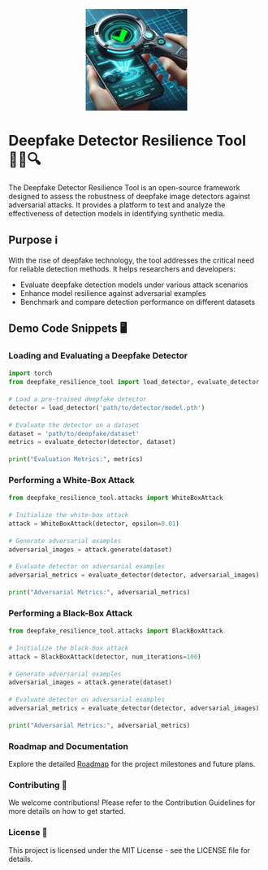 <p align="center">
  <img src="docs/tool_image.png" alt="Deepfake Detector Resilience Tool" style="height: 200px;">
</p>

# Deepfake Detector Resilience Tool 🕵️‍♂️🔍

The Deepfake Detector Resilience Tool is an open-source framework designed to assess the robustness of deepfake image detectors against adversarial attacks. It provides a platform to test and analyze the effectiveness of detection models in identifying synthetic media.

## Purpose ℹ️

With the rise of deepfake technology, the tool addresses the critical need for reliable detection methods. It helps researchers and developers:
- Evaluate deepfake detection models under various attack scenarios
- Enhance model resilience against adversarial examples
- Benchmark and compare detection performance on different datasets

## Demo Code Snippets 🖥️

### Loading and Evaluating a Deepfake Detector

```python
import torch
from deepfake_resilience_tool import load_detector, evaluate_detector

# Load a pre-trained deepfake detector
detector = load_detector('path/to/detector/model.pth')

# Evaluate the detector on a dataset
dataset = 'path/to/deepfake/dataset'
metrics = evaluate_detector(detector, dataset)

print("Evaluation Metrics:", metrics)
```

### Performing a White-Box Attack


```python
from deepfake_resilience_tool.attacks import WhiteBoxAttack

# Initialize the white-box attack
attack = WhiteBoxAttack(detector, epsilon=0.01)

# Generate adversarial examples
adversarial_images = attack.generate(dataset)

# Evaluate detector on adversarial examples
adversarial_metrics = evaluate_detector(detector, adversarial_images)

print("Adversarial Metrics:", adversarial_metrics)
```

### Performing a Black-Box Attack

```python
from deepfake_resilience_tool.attacks import BlackBoxAttack

# Initialize the black-box attack
attack = BlackBoxAttack(detector, num_iterations=100)

# Generate adversarial examples
adversarial_images = attack.generate(dataset)

# Evaluate detector on adversarial examples
adversarial_metrics = evaluate_detector(detector, adversarial_images)

print("Adversarial Metrics:", adversarial_metrics)
```

### Roadmap and Documentation
Explore the detailed [Roadmap](https://sagarbhure.github.io/Deepfake-Detector-Resilience/) for the project milestones and future plans.

### Contributing 🌟
We welcome contributions! Please refer to the Contribution Guidelines for more details on how to get started.

### License 📜
This project is licensed under the MIT License - see the LICENSE file for details.


